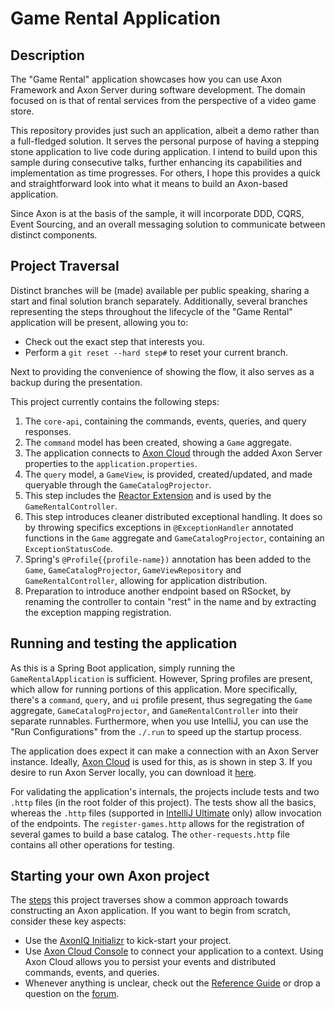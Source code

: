 # Game Rental Application

## Description

The "Game Rental" application showcases how you can use Axon Framework and Axon Server during software development.
The domain focused on is that of rental services from the perspective of a video game store.

This repository provides just such an application, albeit a demo rather than a full-fledged solution.
It serves the personal purpose of having a stepping stone application to live code during application.
I intend to build upon this sample during consecutive talks, further enhancing its capabilities and implementation as time progresses.
For others, I hope this provides a quick and straightforward look into what it means to build an Axon-based application.

Since Axon is at the basis of the sample, it will incorporate DDD, CQRS, Event Sourcing, and an overall messaging solution to communicate between distinct components.
 
## Project Traversal

Distinct branches will be (made) available per public speaking, sharing a start and final solution branch separately.
Additionally, several branches representing the steps throughout the lifecycle of the "Game Rental" application will be present, allowing you to:
* Check out the exact step that interests you.
* Perform a `git reset --hard step#` to reset your current branch.

Next to providing the convenience of showing the flow, it also serves as a backup during the presentation.

This project currently contains the following steps:

1. The `core-api`, containing the commands, events, queries, and query responses.
2. The `command` model has been created, showing a `Game` aggregate.
3. The application connects to [Axon Cloud](https://console.cloud.axoniq.io/) through the added Axon Server properties to the `application.properties`.
4. The `query` model, a `GameView`, is provided, created/updated, and made queryable through the `GameCatalogProjector`.
5. This step includes the [Reactor Extension](https://github.com/AxonFramework/extension-reactor) and is used by the `GameRentalController`.
6. This step introduces cleaner distributed exceptional handling. It does so by throwing specifics exceptions in `@ExceptionHandler` annotated functions in the `Game` aggregate and `GameCatalogProjector`, containing an `ExceptionStatusCode`.
7. Spring's `@Profile{{profile-name})` annotation has been added to the `Game`, `GameCatalogProjector`, `GameViewRepository` and `GameRentalController`, allowing for application distribution.
8. Preparation to introduce another endpoint based on RSocket, by renaming the controller to contain "rest" in the name and by extracting the exception mapping registration. 

## Running and testing the application

As this is a Spring Boot application, simply running the `GameRentalApplication` is sufficient.
However, Spring profiles are present, which allow for running portions of this application.
More specifically, there's a `command`, `query`, and `ui` profile present, thus segregating the `Game` aggregate, `GameCatalogProjector`, and `GameRentalController` into their separate runnables.
Furthermore, when you use IntelliJ, you can use the "Run Configurations" from the `./.run` to speed up the startup process.

The application does expect it can make a connection with an Axon Server instance.
Ideally, [Axon Cloud](https://console.cloud.axoniq.io/) is used for this, as is shown in step 3.
If you desire to run Axon Server locally, you can download it [here](http://download.axoniq.io/quickstart/AxonQuickstart.zip).

For validating the application's internals, the projects include tests and two `.http` files (in the root folder of this project). The tests show all the basics, whereas the `.http` files (supported in [IntelliJ Ultimate](https://www.jetbrains.com/help/idea/http-client-in-product-code-editor.html) only) allow invocation of the endpoints.
The `register-games.http` allows for the registration of several games to build a base catalog.
The `other-requests.http` file contains all other operations for testing.

## Starting your own Axon project

The [steps](#project-traversal) this project traverses show a common approach towards constructing an Axon application. If you want to begin from scratch, consider these key aspects:

* Use the [AxonIQ Initializr](https://start.axoniq.io/) to kick-start your project.
* Use [Axon Cloud Console](https://console.cloud.axoniq.io/) to connect your application to a context. 
  Using Axon Cloud allows you to persist your events and distributed commands, events, and queries.
* Whenever anything is unclear, check out the [Reference Guide](https://docs.axoniq.io/reference-guide/) or drop a question on the [forum](https://discuss.axoniq.io/).